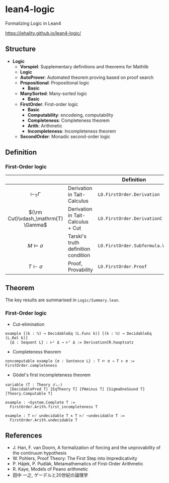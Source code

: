# lean4-logic
Formalizing Logic in Lean4

https://iehality.github.io/lean4-logic/

## Structure
- **Logic**
  - **Vorspiel**: Supplementary definitions and theorems for Mathlib
  - **Logic**
  - **AutoProver**: Automated theorem proving based on proof search
  - **Propositional**: Propositional logic
    - **Basic**
  - **ManySorted**: Many-sorted logic
    - **Basic**
  - **FirstOrder**: First-order logic
    - **Basic**
    - **Computability**: encodeing, computability
    - **Completeness**: Completeness theorem
    - **Arith**: Arithmetic
    - **Incompleteness**: Incompleteness theorem
  - **SecondOrder**: Monadic second-order logic

## Definition
### First-Order logic

|                                     |                                     | Definition                      | Notation  |
| :----:                              | ----                                | ----                            | :----:    |
| $\vdash_\mathrm{T} \Gamma$          | Derivation in Tait-Calculus         |  `LO.FirstOrder.Derivation`     | `⊢ᵀ Γ`    |
| $(\rm Cut)\vdash_\mathrm{T} \Gamma$ | Derivation in Tait-Calculus + Cut   |  `LO.FirstOrder.DerivationC`    | `⊢¹ Γ`    |
| $M \models \sigma$                  | Tarski's truth definition condition |  `LO.FirstOrder.Subformula.Val` | `M ⊧ σ`   |
| $T \vdash \sigma$                   | Proof, Provability                  |  `LO.FirstOrder.Proof`          | `T ⊢ σ`, `T ⊢! σ` |

## Theorem

The key results are summarised in `Logic/Summary.lean`.

### First-Order logic

- Cut-elimination
```lean
example [(k : ℕ) → DecidableEq (L.Func k)] [(k : ℕ) → DecidableEq (L.Rel k)]
  {Δ : Sequent L} : ⊢¹ Δ → ⊢ᵀ Δ := DerivationCR.hauptsatz
```

- Completeness theorem
```lean
noncomputable example {σ : Sentence L} : T ⊨ σ → T ⊢ σ := FirstOrder.completeness
```

- Gödel's first incompleteness theorem
```lean
variable (T : Theory ℒₒᵣ)
  [DecidablePred T] [EqTheory T] [PAminus T] [SigmaOneSound T] [Theory.Computable T]

example : ¬System.Complete T :=
  FirstOrder.Arith.first_incompleteness T

example : T ⊬ undecidable T ∧ T ⊬ ~undecidable T :=
  FirstOrder.Arith.undecidable T
```

## References
- J. Han, F. van Doorn, A formalization of forcing and the unprovability of the continuum hypothesis
- W. Pohlers, Proof Theory: The First Step into Impredicativity
- P. Hájek, P. Pudlák, Metamathematics of First-Order Arithmetic
- R. Kaye, Models of Peano arithmetic
- 田中 一之, ゲーデルと20世紀の論理学